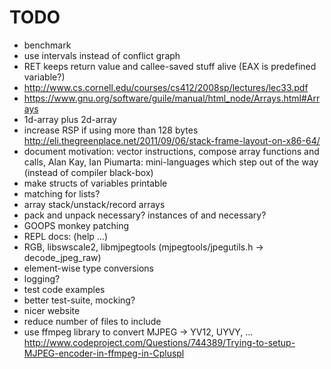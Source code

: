 # TODO

* benchmark
* use intervals instead of conflict graph
* RET keeps return value and callee-saved stuff alive (EAX is predefined variable?)
* http://www.cs.cornell.edu/courses/cs412/2008sp/lectures/lec33.pdf
* https://www.gnu.org/software/guile/manual/html_node/Arrays.html#Arrays
* 1d-array plus 2d-array
* increase RSP if using more than 128 bytes
  http://eli.thegreenplace.net/2011/09/06/stack-frame-layout-on-x86-64/
* document motivation: vector instructions, compose array functions and calls,
  Alan Kay, Ian Piumarta: mini-languages which step out of the way (instead of compiler black-box)
* make structs of variables printable
* matching for lists?
* array stack/unstack/record arrays
* pack and unpack necessary? instances of <int> and <bool> necessary?
* GOOPS monkey patching
* REPL docs: (help ...)
* RGB, libswscale2, libmjpegtools (mjpegtools/jpegutils.h -> decode_jpeg_raw)
* element-wise type conversions
* logging?
* test code examples
* better test-suite, mocking?
* nicer website
* reduce number of files to include
* use ffmpeg library to convert MJPEG -> YV12, UYVY, ...
  http://www.codeproject.com/Questions/744389/Trying-to-setup-MJPEG-encoder-in-ffmpeg-in-Cpluspl
